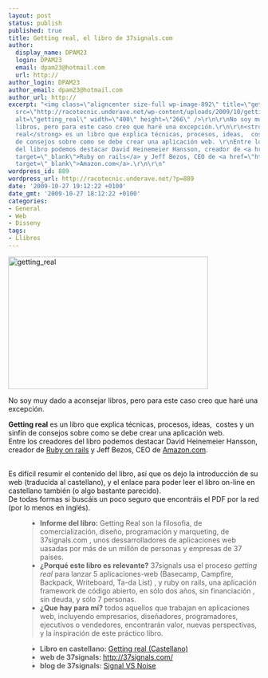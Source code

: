 ```yaml
---
layout: post
status: publish
published: true
title: Getting real, el libro de 37signals.com
author:
  display_name: DPAM23
  login: DPAM23
  email: dpam23@hotmail.com
  url: http://
author_login: DPAM23
author_email: dpam23@hotmail.com
author_url: http://
excerpt: "<img class=\"aligncenter size-full wp-image-892\" title=\"getting_real\"
  src=\"http://racotecnic.underave.net/wp-content/uploads/2009/10/getting_real.jpg\"
  alt=\"getting_real\" width=\"400\" height=\"266\" />\r\n\r\nNo soy muy dado a aconsejar
  libros, pero para este caso creo que haré una excepción.\r\n\r\n<strong>Getting
  real</strong> es un libro que explica técnicas, procesos, ideas,  costes y un sinfín
  de consejos sobre como se debe crear una aplicación web. \r\nEntre los creadores
  del libro podemos destacar David Heinemeier Hansson, creador de <a href=\"http://es.wikipedia.org/wiki/Ruby_on_Rails\"
  target=\"_blank\">Ruby on rails</a> y Jeff Bezos, CEO de <a href=\"http://www.amazon.com/\"
  target=\"_blank\">Amazon.com</a>.\r\n\r\n"
wordpress_id: 889
wordpress_url: http://racotecnic.underave.net/?p=889
date: '2009-10-27 19:12:22 +0100'
date_gmt: '2009-10-27 18:12:22 +0100'
categories:
- General
- Web
- Disseny
tags:
- Llibres
---
```

<p><img class="aligncenter size-full wp-image-892" title="getting_real" src="http://racotecnic.underave.net/wp-content/uploads/2009/10/getting_real.jpg" alt="getting_real" width="400" height="266" /></p>
<p>No soy muy dado a aconsejar libros, pero para este caso creo que haré una excepción.</p>
<p><strong>Getting real</strong> es un libro que explica técnicas, procesos, ideas,  costes y un sinfín de consejos sobre como se debe crear una aplicación web.<br />
Entre los creadores del libro podemos destacar David Heinemeier Hansson, creador de <a href="http://es.wikipedia.org/wiki/Ruby_on_Rails" target="_blank">Ruby on rails</a> y Jeff Bezos, CEO de <a href="http://www.amazon.com/" target="_blank">Amazon.com</a>.</p>
<p><a id="more"></a><a id="more-889"></a><br />
Es difícil resumir el contenido del libro, así que os dejo la introducción de su web (traducida al castellano), y el enlace para poder leer el libro on-line en castellano también (o algo bastante parecido).<br />
De todas formas si buscáis un poco seguro que encontráis el PDF por la red (por lo menos en inglés).</p>
<ul>
<blockquote>
<li> <strong>Informe del libro:</strong> Getting Real son la filosofia, de comercialización, diseño, programación y marqueting, de 37signals.com , unos dessarrolladores de aplicaciones web uasadas por más de un millón de personas y empresas de 37 países.</li>
<li><strong>¿Porqué este libro es relevante?</strong> 37signals usa el proceso <em>getting real</em> para lanzar 5 aplicaciones-web (Basecamp, Campfire, Backpack, Writeboard, Ta-da List) , y ruby on rails, una aplicación framework de código abierto, en sólo dos años, sin financiación , sin deuda, y sólo 7 personas.</li>
<li><strong>¿Que hay para mí?</strong> todos aquellos que trabajan en aplicaciones web, incluyendo empresarios, diseñadores, programadores, ejecutivos o vendedores, encontrarán valor, nuevas perspectivas, y la inspiración de este práctico libro.</li>
</blockquote>
</ul>
<ul>
<blockquote>
<li><strong>Libro en castellano: </strong><a href="http://gettingreal.37signals.com/GR_esp.php" target="_blank" rel="nofollow">Getting real (Castellano)</a></li>
<li><strong>web de 37signals: </strong><a href="http://37signals.com/" target="_blank" rel="nofollow">http://37signals.com/</a></li>
<li><strong>blog de 37signals: </strong><a href="http://37signals.com/svn/" target="_blank" rel="nofollow">Signal VS Noise</a></li>
</blockquote>
</ul>
